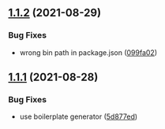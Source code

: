 ## [1.1.2](https://github.com/joelcox22/use-lambda-env/compare/v1.1.1...v1.1.2) (2021-08-29)


### Bug Fixes

* wrong bin path in package.json ([099fa02](https://github.com/joelcox22/use-lambda-env/commit/099fa02717a23fd93e4adf00f2ef00a58bbd0cb8))

## [1.1.1](https://github.com/joelcox22/use-lambda-env/compare/v1.1.0...v1.1.1) (2021-08-28)


### Bug Fixes

* use boilerplate generator ([5d877ed](https://github.com/joelcox22/use-lambda-env/commit/5d877edc89a830d57888412ba34cee660f832748))
